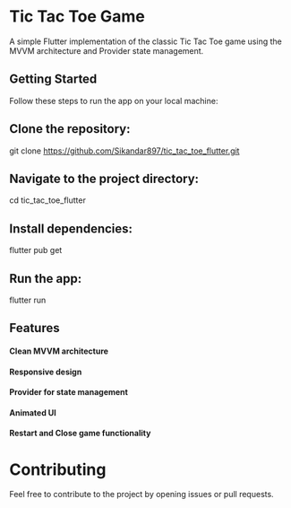 # Tic Tac Toe Game

A simple Flutter implementation of the classic Tic Tac Toe game using the MVVM architecture and Provider state management.

## Getting Started

Follow these steps to run the app on your local machine:

## Clone the repository:
git clone https://github.com/Sikandar897/tic_tac_toe_flutter.git

## Navigate to the project directory:
cd tic_tac_toe_flutter

## Install dependencies:
flutter pub get

## Run the app:
flutter run

## Features

#### Clean MVVM architecture
#### Responsive design
#### Provider for state management
#### Animated UI
#### Restart and Close game functionality

# Contributing
Feel free to contribute to the project by opening issues or pull requests.
